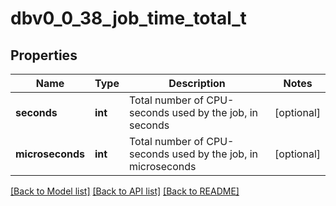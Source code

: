 # dbv0_0_38_job_time_total_t

## Properties
Name | Type | Description | Notes
------------ | ------------- | ------------- | -------------
**seconds** | **int** | Total number of CPU-seconds used by the job, in seconds | [optional] 
**microseconds** | **int** | Total number of CPU-seconds used by the job, in microseconds | [optional] 

[[Back to Model list]](../README.md#documentation-for-models) [[Back to API list]](../README.md#documentation-for-api-endpoints) [[Back to README]](../README.md)


